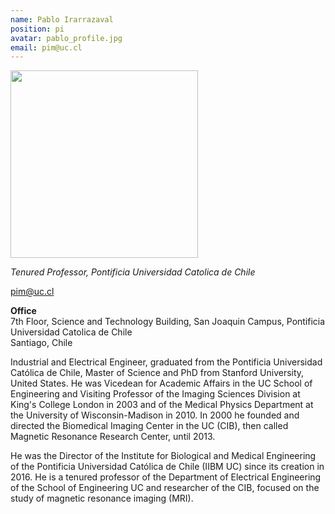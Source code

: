 ```yaml
---
name: Pablo Irarrazaval
position: pi
avatar: pablo_profile.jpg
email: pim@uc.cl
---
```


<img width="300" src="{{site.baseurl}}/images/people/{{page.avatar}}" data-action="zoom">

_Tenured Professor, Pontificia Universidad Catolica de Chile_<br>

<i class="fa fa-envelope-o"></i> pim@uc.cl

**Office**<br>
7th Floor, Science and Technology Building, San Joaquin Campus, Pontificia Universidad Catolica de Chile<br>
Santiago, Chile

Industrial and Electrical Engineer, graduated from the Pontificia Universidad Católica de Chile, Master of Science and PhD from Stanford University, United States. He was Vicedean for Academic Affairs in the UC School of Engineering and Visiting Professor of the Imaging Sciences Division at King's College London in 2003 and of the Medical Physics Department at the University of Wisconsin-Madison in 2010. In 2000 he founded and directed the Biomedical Imaging Center in the UC (CIB), then called Magnetic Resonance Research Center, until 2013.

He was the Director of the Institute for Biological and Medical Engineering of the Pontificia Universidad Católica de Chile (IIBM UC) since its creation in 2016. He is a tenured professor of the Department of Electrical Engineering of the School of Engineering UC and researcher of the CIB, focused on the study of magnetic resonance imaging (MRI).
